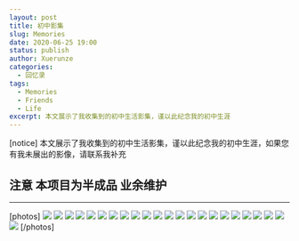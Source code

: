 ```yaml
---
layout: post
title: 初中影集
slug: Memories
date: 2020-06-25 19:00
status: publish
author: Xuerunze
categories: 
  - 回忆录
tags:
  - Memories
  - Friends
  - Life
excerpt: 本文展示了我收集到的初中生活影集，谨以此纪念我的初中生涯
---
```


[notice] 本文展示了我收集到的初中生活影集，谨以此纪念我的初中生涯，如果您有我未展出的影像，请联系我补充

## 注意 本项目为半成品 业余维护

------
 
[photos]
![](./images/middle)
![](./images/middle(1))
![](./images/middle(2))
![](./images/middle(3))
![](./images/middle(4))
![](./images/middle(5))
![](./images/middle(6))
![](./images/middle(7))
![](./images/middle(8))
![](./images/middle(9))
![](./images/middle(10))
![](./images/middle(11))
![](./images/middle(12))
![](./images/middle(13))
![](./images/middle(14))
![](./images/middle(15))
![](./images/middle(16))
![](./images/middle(17))
![](./images/middle(18))
![](./images/middle(19))
![](./images/middle(20))
![](./images/middle(21))
![](./images/middle(22))
[/photos]
